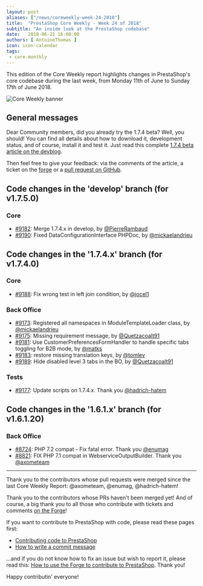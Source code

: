 ```yaml
---
layout: post
aliases: ["/news/coreweekly-week-24-2018"]
title:  "PrestaShop Core Weekly - Week 24 of 2018"
subtitle: "An inside look at the PrestaShop codebase"
date:   2018-06-21 16:00:00
authors: [ AntoineThomas ]
icon: icon-calendar
tags:
 - core-monthly
---
```


This edition of the Core Weekly report highlights changes in PrestaShop's core codebase during the last week, from Monday 11th of June to Sunday 17th of June 2018.

![Core Weekly banner](/assets/images/2017/04/core_weekly_banner.jpg)


## General messages

Dear Community members, did you already try the 1.7.4 beta? Well, you should! You can find all details about how to download it, development status, and of course, install it and test it. Just read this complete [1.7.4 beta article on the devblog](http://build.prestashop.com/news/prestashop-1-7-4-0-beta-1-release/).

Then feel free to give your feedback: via the comments of the article, a ticket on the [forge](http://forge.prestashop.com) or a [pull request on GitHub](https://github.com/PrestaShop/PrestaShop).


## Code changes in the 'develop' branch (for v1.7.5.0)

### Core

* [#9182](https://github.com/PrestaShop/PrestaShop/pull/9182): Merge 1.7.4.x in develop, by [@PierreRambaud](https://github.com/PierreRambaud)
* [#9190](https://github.com/PrestaShop/PrestaShop/pull/9190): Fixed DataConfigurationInterface PHPDoc, by [@mickaelandrieu](https://github.com/mickaelandrieu)


## Code changes in the '1.7.4.x' branch (for v1.7.4.0)

### Core

* [#9188](https://github.com/PrestaShop/PrestaShop/pull/9188): Fix wrong test in left join condition, by [@jocel1](https://github.com/jocel1)


### Back Office

* [#9173](https://github.com/PrestaShop/PrestaShop/pull/9173): Registered all namespaces in ModuleTemplateLoader class, by [@mickaelandrieu](https://github.com/mickaelandrieu)
* [#9175](https://github.com/PrestaShop/PrestaShop/pull/9175): Missing requirement message, by [@Quetzacoalt91](https://github.com/Quetzacoalt91)
* [#9181](https://github.com/PrestaShop/PrestaShop/pull/9181): Use CustomerPreferencesFormHandler to handle specific tabs toggling for B2B mode, by [@matks](https://github.com/matks)
* [#9183](https://github.com/PrestaShop/PrestaShop/pull/9183): restore missing translation keys, by [@tomlev](https://github.com/tomlev)
* [#9189](https://github.com/PrestaShop/PrestaShop/pull/9189): Hide disabled level 3 tabs in the BO, by [@Quetzacoalt91](https://github.com/Quetzacoalt91)


### Tests

* [#9177](https://github.com/PrestaShop/PrestaShop/pull/9177): Update scripts on 1.7.4.x. Thank you [@hadrich-hatem](https://github.com/hadrich-hatem)


## Code changes in the '1.6.1.x' branch (for v1.6.1.2O)

### Back Office

* [#8724](https://github.com/PrestaShop/PrestaShop/pull/8724): PHP 7.2 compat - Fix fatal error. Thank you [@enumag](https://github.com/enumag)
* [#8821](https://github.com/PrestaShop/PrestaShop/pull/8821): FIX PHP 7.1 compat in WebserviceOutputBuilder. Thank you [@axometeam](https://github.com/axometeam)


<hr />

Thank you to the contributors whose pull requests were merged since the last Core Weekly Report: @axometeam, @enumag, @hadrich-hatem!

Thank you to the contributors whose PRs haven't been merged yet! And of course, a big thank you to all those who contribute with tickets and comments [on the Forge](http://forge.prestashop.com/)!

If you want to contribute to PrestaShop with code, please read these pages first:

 * [Contributing code to PrestaShop](http://doc.prestashop.com/display/PS16/Contributing+code+to+PrestaShop)
 * [How to write a commit message](http://doc.prestashop.com/display/PS16/How+to+write+a+commit+message)

...and if you do not know how to fix an issue but wish to report it, please read this: [How to use the Forge to contribute to PrestaShop](http://doc.prestashop.com/display/PS16/How+to+use+the+Forge+to+contribute+to+PrestaShop). Thank you!

Happy contributin' everyone!
